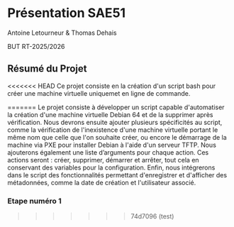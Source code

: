 # Présentation SAE51

Antoine Letourneur & Thomas Dehais

BUT RT-2025/2026

## Résumé du Projet

<<<<<<< HEAD
Ce projet consiste en la création d'un script bash pour créer une machine virtuelle uniquemet en ligne de commande.

=======
Le projet consiste à développer un script capable d'automatiser la création d'une machine virtuelle Debian 64 et de la supprimer après vérification.
Nous devrons ensuite ajouter plusieurs spécificités au script, comme la vérification de l'inexistence d'une machine virtuelle portant le même nom que celle que l'on souhaite créer, ou encore le démarrage de la machine via PXE pour installer Debian à l'aide d'un serveur TFTP.
Nous ajouterons également une liste d’arguments pour chaque action. Ces actions seront : créer, supprimer, démarrer et arrêter, tout cela en conservant des variables pour la configuration.
Enfin, nous intégrerons dans le script des fonctionnalités permettant d'enregistrer et d'afficher des métadonnées, comme la date de création et l'utilisateur associé.

### Etape numéro 1
>>>>>>> 74d7096 (test)
